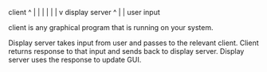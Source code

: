 client
 ^ |
 | | 
 | |
 | v
display server
  ^
  |
  |
user input

client is any graphical program that is running on your system.

Display server takes input from user and passes to the relevant client.
Client returns response to that input and sends back to display server.
Display server uses the response to update GUI.

